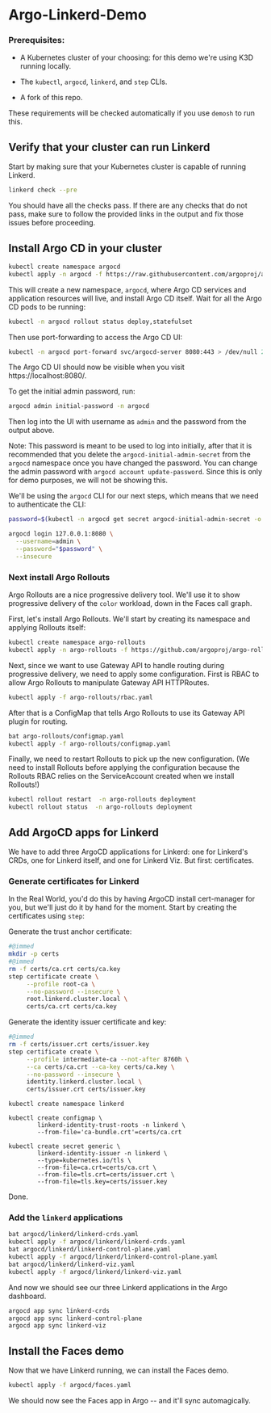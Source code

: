 # Argo-Linkerd-Demo

<!-- @import demosh/check-requirements.sh -->
<!-- @import demosh/check-github.sh -->

### Prerequisites:

- A Kubernetes cluster of your choosing: for this demo we're using K3D running
  locally.

- The `kubectl`, `argocd`, `linkerd`, and `step` CLIs.

- A fork of this repo.

These requirements will be checked automatically if you use `demosh` to run
this.

<!-- @start_livecast -->
<!-- @SHOW -->

## Verify that your cluster can run Linkerd

Start by making sure that your Kubernetes cluster is capable of running
Linkerd.

```bash
linkerd check --pre
```

You should have all the checks pass. If there are any checks that do not pass,
make sure to follow the provided links in the output and fix those issues
before proceeding.

<!-- @wait_clear -->

## Install Argo CD in your cluster

```bash
kubectl create namespace argocd
kubectl apply -n argocd -f https://raw.githubusercontent.com/argoproj/argo-cd/stable/manifests/install.yaml
```

This will create a new namespace, `argocd`, where Argo CD services and
application resources will live, and install Argo CD itself. Wait for all the
Argo CD pods to be running:

```bash
kubectl -n argocd rollout status deploy,statefulset
```

Then use port-forwarding to access the Argo CD UI:

```bash
kubectl -n argocd port-forward svc/argocd-server 8080:443 > /dev/null 2>&1 &
```

The Argo CD UI should now be visible when you visit https://localhost:8080/.

<!-- @browser_then_terminal -->

To get the initial admin password, run:

```bash
argocd admin initial-password -n argocd
```

Then log into the UI with username as `admin` and the password from the output
above.

Note: This password is meant to be used to log into initially, after that it
is recommended that you delete the `argocd-initial-admin-secret` from the
`argocd` namespace once you have changed the password. You can change the
admin password with `argocd account update-password`. Since this is only for
demo purposes, we will not be showing this.

<!-- @browser_then_terminal -->

We'll be using the `argocd` CLI for our next steps, which means that we need to authenticate the CLI:

```bash
password=$(kubectl -n argocd get secret argocd-initial-admin-secret -o jsonpath="{.data.password}" | base64 -d)

argocd login 127.0.0.1:8080 \
  --username=admin \
  --password="$password" \
  --insecure
```

### Next install Argo Rollouts

Argo Rollouts are a nice progressive delivery tool. We'll use it to show
progressive delivery of the `color` workload, down in the Faces call graph.

First, let's install Argo Rollouts. We'll start by creating its namespace and applying Rollouts itself:

```bash
kubectl create namespace argo-rollouts
kubectl apply -n argo-rollouts -f https://github.com/argoproj/argo-rollouts/releases/latest/download/install.yaml
```

Next, since we want to use Gateway API to handle routing during progressive
delivery, we need to apply some configuration. First is RBAC to allow Argo
Rollouts to manipulate Gateway API HTTPRoutes.

```bash
kubectl apply -f argo-rollouts/rbac.yaml
```

After that is a ConfigMap that tells Argo Rollouts to use its Gateway API
plugin for routing.

```bash
bat argo-rollouts/configmap.yaml
kubectl apply -f argo-rollouts/configmap.yaml
```

Finally, we need to restart Rollouts to pick up the new configuration. (We
need to install Rollouts before applying the configuration because the
Rollouts RBAC relies on the ServiceAccount created when we install Rollouts!)

```bash
kubectl rollout restart  -n argo-rollouts deployment
kubectl rollout status  -n argo-rollouts deployment
```

<!-- @wait_clear -->

## Add ArgoCD apps for Linkerd

We have to add three ArgoCD applications for Linkerd: one for Linkerd's CRDs,
one for Linkerd itself, and one for Linkerd Viz. But first: certificates.

### Generate certificates for Linkerd

In the Real World, you'd do this by having ArgoCD install cert-manager for
you, but we'll just do it by hand for the moment. Start by creating the
certificates using `step`:

Generate the trust anchor certificate:

```bash
#@immed
mkdir -p certs
#@immed
rm -f certs/ca.crt certs/ca.key
step certificate create \
     --profile root-ca \
     --no-password --insecure \
     root.linkerd.cluster.local \
     certs/ca.crt certs/ca.key
```

Generate the identity issuer certificate and key:

```bash
#@immed
rm -f certs/issuer.crt certs/issuer.key
step certificate create \
     --profile intermediate-ca --not-after 8760h \
     --ca certs/ca.crt --ca-key certs/ca.key \
     --no-password --insecure \
     identity.linkerd.cluster.local \
     certs/issuer.crt certs/issuer.key
```

<!-- @wait_clear -->

```bash,run
kubectl create namespace linkerd

kubectl create configmap \
        linkerd-identity-trust-roots -n linkerd \
        --from-file='ca-bundle.crt'=certs/ca.crt

kubectl create secret generic \
        linkerd-identity-issuer -n linkerd \
        --type=kubernetes.io/tls \
        --from-file=ca.crt=certs/ca.crt \
        --from-file=tls.crt=certs/issuer.crt \
        --from-file=tls.key=certs/issuer.key
```

Done.

<!-- @wait -->

### Add the `linkerd` applications

```bash
bat argocd/linkerd/linkerd-crds.yaml
kubectl apply -f argocd/linkerd/linkerd-crds.yaml
bat argocd/linkerd/linkerd-control-plane.yaml
kubectl apply -f argocd/linkerd/linkerd-control-plane.yaml
bat argocd/linkerd/linkerd-viz.yaml
kubectl apply -f argocd/linkerd/linkerd-viz.yaml
```

And now we should see our three Linkerd applications in the Argo dashboard.

<!-- @browser_then_terminal -->

```bash
argocd app sync linkerd-crds
argocd app sync linkerd-control-plane
argocd app sync linkerd-viz
```

<!-- @wait_clear -->

## Install the Faces demo

Now that we have Linkerd running, we can install the Faces demo.

```bash
kubectl apply -f argocd/faces.yaml
```

We should now see the Faces app in Argo -- and it'll sync automagically.

<!-- @browser_then_terminal -->


